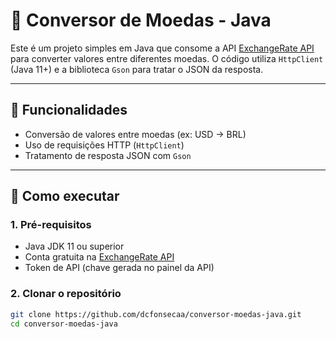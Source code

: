 # 💱 Conversor de Moedas - Java

Este é um projeto simples em Java que consome a API [ExchangeRate API](https://www.exchangerate-api.com/) para converter valores entre diferentes moedas. O código utiliza `HttpClient` (Java 11+) e a biblioteca `Gson` para tratar o JSON da resposta.

---

## 📌 Funcionalidades

- Conversão de valores entre moedas (ex: USD → BRL)
- Uso de requisições HTTP (`HttpClient`)
- Tratamento de resposta JSON com `Gson`

---

## 🚀 Como executar

### 1. Pré-requisitos

- Java JDK 11 ou superior
- Conta gratuita na [ExchangeRate API](https://www.exchangerate-api.com/)
- Token de API (chave gerada no painel da API)

### 2. Clonar o repositório

```bash
git clone https://github.com/dcfonsecaa/conversor-moedas-java.git
cd conversor-moedas-java
